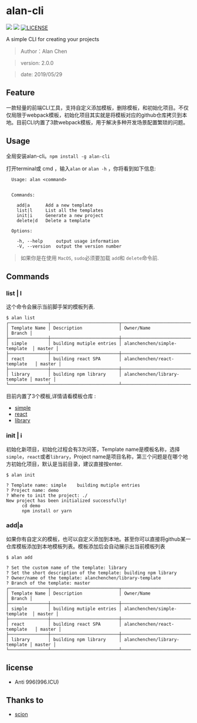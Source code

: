 
# alan-cli

![](https://img.shields.io/npm/v/alan-cli.svg)
![](https://img.shields.io/npm/dt/alan-cli.svg)
[![LICENSE](https://img.shields.io/badge/license-Anti%20996-blue.svg)](https://github.com/996icu/996.ICU/blob/master/LICENSE)

A simple CLI for creating your projects
> Author：Alan Chen

> version: 2.0.0

> date: 2019/05/29

## Feature
一款轻量的前端CLI工具，支持自定义添加模板，删除模板，和初始化项目。不仅仅局限于webpack模板，初始化项目其实就是将模板对应的github仓库拷贝到本地。目前CLI内置了3款webpack模板，用于解决多种开发场景配置繁琐的问题。

## Usage
全局安装alan-cli。`npm install -g alan-cli`

打开terminal或 cmd ，输入`alan` or `alan -h` ，你将看到如下信息:
```
  Usage: alan <command>


  Commands:

    add|a      Add a new template
    list|l     List all the templates
    init|i     Generate a new project
    delete|d   Delete a template

  Options:

    -h, --help     output usage information
    -V, --version  output the version number
```

> 如果你是在使用 `MacOS`, `sudo`必须要加载 `add`和 `delete`命令前.

## Commands
### list | l
这个命令会展示当前脚手架的模板列表.
```
$ alan list
┌───────────────┬──────────────────────────┬───────────────────────────────┬────────┐
│ Template Name │ Description              │ Owner/Name                    │ Branch │
├───────────────┼──────────────────────────┼───────────────────────────────┼────────┤
│ simple        │ building mutiple entries │ alanchenchen/simple-template  │ master │
├───────────────┼──────────────────────────┼───────────────────────────────┼────────┤
│ react         │ building react SPA       │ alanchenchen/react-template   │ master │
├───────────────┼──────────────────────────┼───────────────────────────────┼────────┤
│ library       │ building npm library     │ alanchenchen/library-template │ master │
└───────────────┴──────────────────────────┴───────────────────────────────┴────────┘
```
目前内置了3个模板,详情请看模板仓库 :
  * [simple](https://github.com/alanchenchen/simple-template)
  * [react](https://github.com/alanchenchen/react-template)
  * [library](https://github.com/alanchenchen/library-template)

### init | i
初始化新项目，初始化过程会有3次问答，Template name是模板名称，选择`simple`，`react`或者`library`，Project name是项目名称，第三个问题是在哪个地方初始化项目，默认是当前目录，建议直接按enter.
```
$ alan init

? Template name: simple    building mutiple entries
? Project name: demo
? Where to init the project: ./
New project has been initialized successfully!
      cd demo
      npm install or yarn
```

### add|a
如果你有自定义的模板，也可以自定义添加到本地。甚至你可以直接将github某一仓库模板添加到本地模板列表。模板添加后会自动展示出当前模板列表
```
$ alan add

? Set the custom name of the template: library
? Set the short description of the template: building npm library
? Owner/name of the template: alanchenchen/library-template
? Branch of the template: master
┌───────────────┬──────────────────────────┬───────────────────────────────┬────────┐
│ Template Name │ Description              │ Owner/Name                    │ Branch │
├───────────────┼──────────────────────────┼───────────────────────────────┼────────┤
│ simple        │ building mutiple entries │ alanchenchen/simple-template  │ master │
├───────────────┼──────────────────────────┼───────────────────────────────┼────────┤
│ react         │ building react SPA       │ alanchenchen/react-template   │ master │
├───────────────┼──────────────────────────┼───────────────────────────────┼────────┤
│ library       │ building npm library     │ alanchenchen/library-template │ master │
└───────────────┴──────────────────────────┴───────────────────────────────┴────────┘
```

## license
* Anti 996(996.ICU)

## Thanks to
* [scion](https://github.com/jrainlau/scion)







